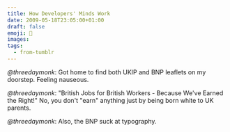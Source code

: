 ```yaml
---
title: How Developers' Minds Work
date: 2009-05-18T23:05:00+01:00
draft: false
emoji: 🧠
images:
tags:
  - from-tumblr
---
```


_@threedaymonk_: Got home to find both UKIP and BNP leaflets on my doorstep. Feeling nauseous.

_@threedaymonk_: "British Jobs for British Workers - Because We've Earned the Right!" No, you don't "earn" anything just by being born white to UK parents.

_@threedaymonk_: Also, the BNP suck at typography.
